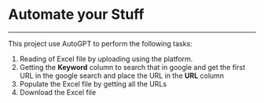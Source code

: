 # Automate your Stuff
---
This project use AutoGPT to perform the following tasks:

1) Reading of Excel file by uploading using the platform.
2) Getting the **Keyword** column to search that in google and get the first URL in the google search and place the URL in the **URL** column
3) Populate the Excel file by getting all the URLs
4) Download the Excel file
